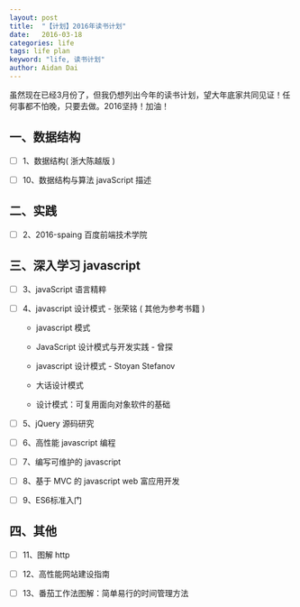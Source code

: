 ```yaml
---
layout: post
title:  "【计划】2016年读书计划"
date:   2016-03-18
categories: life
tags: life plan
keyword: "life, 读书计划"
author: Aidan Dai
---
```


虽然现在已经3月份了，但我仍想列出今年的读书计划，望大年底家共同见证！任何事都不怕晚，只要去做。2016坚持！加油！

## 一、数据结构

- [ ] 1、数据结构( 浙大陈越版 )

- [ ] 10、数据结构与算法 javaScript 描述

## 二、实践

- [ ] 2、2016-spaing 百度前端技术学院

## 三、深入学习 javascript

- [ ] 3、javaScript 语言精粹

- [ ] 4、javascript 设计模式 - 张荣铭 ( 其他为参考书籍 )

	- javascript 模式

	- JavaScript 设计模式与开发实践 - 曾探

	- javascript 设计模式 - Stoyan Stefanov

	- 大话设计模式
	
	- 设计模式：可复用面向对象软件的基础

- [ ] 5、jQuery 源码研究

- [ ] 6、高性能 javascript 编程

- [ ] 7、编写可维护的 javascript

- [ ] 8、基于 MVC 的 javascript web 富应用开发

- [ ] 9、ES6标准入门

## 四、其他

- [ ] 11、图解 http

- [ ] 12、高性能网站建设指南

- [ ] 13、番茄工作法图解：简单易行的时间管理方法
